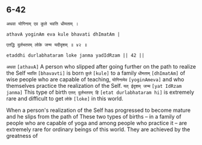 ## 6-42


```shloka-sa
अथवा योगिनाम् एव कुले भवति धीमताम् ।
```
```shloka-sa-hk
athavA yoginAm eva kule bhavati dhImatAm |
```
```shloka-sa
एतद्धि दुर्लभतरम् लोके जन्म यदीदृशम् ॥ ४२ ॥
```
```shloka-sa-hk
etaddhi durlabhataram loke janma yadIdRzam || 42 ||
```

`अथवा` `[athavA]` A person who slipped after going further on the path to realize the Self `भवव्ति` `[bhavavti]` is born `कुले` `[kule]` to a family `धीमताम्` `[dhImatAm]` of wise people who are capable of teaching, `योगिनामेव` `[yoginAmeva]` and who themselves practice the realization of the Self. `यत् ईदृशम् जन्म` `[yat IdRzam janma]` This type of birth `एतत् दुर्लभतरम् हि` `[etat durlabhataram hi]` is extremely rare and difficult to get `लोके` `[loke]` in this world.

When a person's realization of the Self has progressed to become mature and he slips from the path of 
These two types of births – in a family of people who are capable of yoga and among people who practice it – are extremely rare for ordinary beings of this world. They are achieved by the greatness of 


